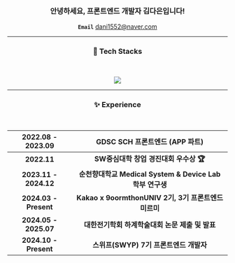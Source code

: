 

<div align="center">
<h3>안녕하세요, 프론트엔드 개발자 김다은입니다! </h3>


**`Email`** dani1552@naver.com
<hr>
<h3>🫧 Tech Stacks </h3>
<br>

<p align="center">
  <a href="https://skillicons.dev">
    <img src="https://skillicons.dev/icons?i=react,js,ts,css,html,flutter" />
  </a>
</p>
<hr><h3>✨ Experience </h3>
<br>
<div align="center">
  
| **2022.08 - 2023.09** | GDSC SCH 프론트엔드 (APP 파트)  |
| :---: | :---: |
| **2022.11** | **SW중심대학 창업 경진대회 우수상 🏆** |
| **2023.11 - 2024.12** | **순천향대학교 Medical System & Device Lab 학부 연구생** |
| **2024.03 - Present** | **Kakao x 9oormthonUNIV 2기, 3기 프론트엔드 미르미** |
| **2024.05 - 2025.07** | **대한전기학회 하계학술대회 논문 제출 및 발표** |
| **2024.10 - Present** | **스위프(SWYP) 7기 프론트엔드 개발자** |

</div>
